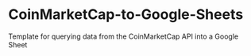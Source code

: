 # CoinMarketCap-to-Google-Sheets
Template for querying data from the CoinMarketCap API into a Google Sheet

